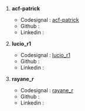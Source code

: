 1. **acf-patrick**
    - Codesignal : [acf-patrick](https://app.codesignal.com/profile/acf-patrick)
    - Github : 
    - Linkedin : 


2. **lucio_r1**
    - Codesignal : [lucio_r1](https://app.codesignal.com/profile/lucio_r1)
    - Github : 
    - Linkedin : 

3. **rayane_r**
    - Codesignal : [rayane_r](https://app.codesignal.com/profile/rayane_r)
    - Github : 
    - Linkedin :
